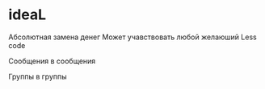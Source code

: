 # ideaL
Абсолютная замена денег
Может учавствовать любой желаюший
Less code

Сообщения в сообщения

Группы в группы
